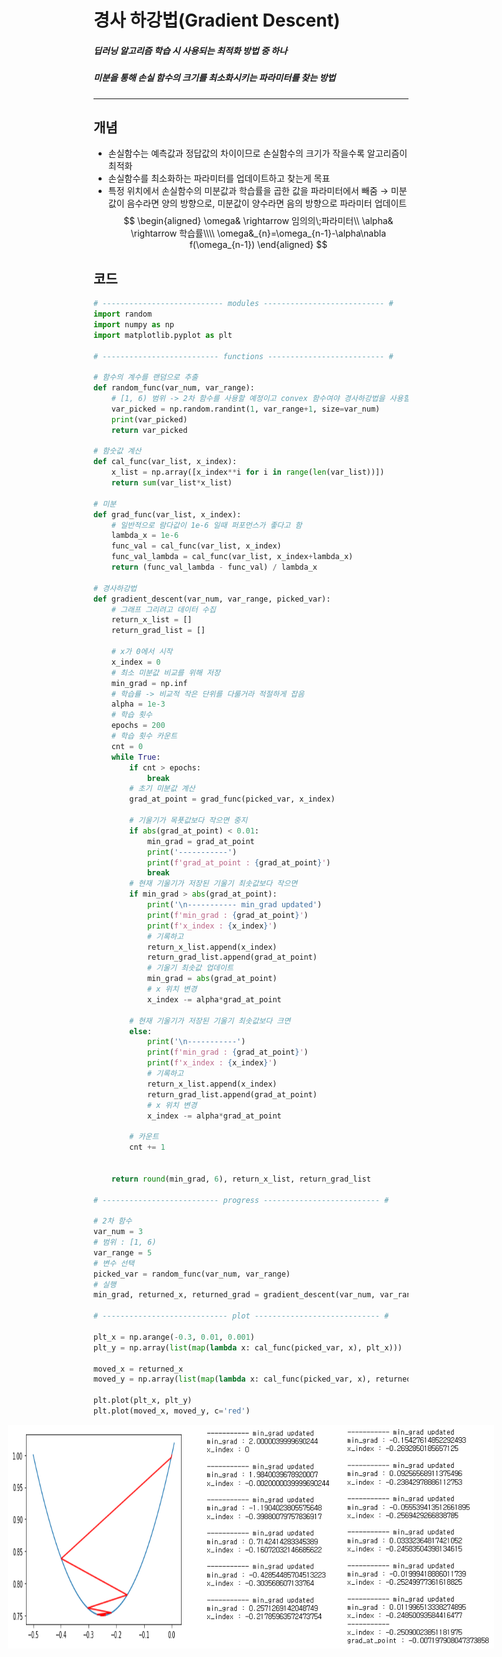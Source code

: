 # 경사 하강법(Gradient Descent)
##### 딥러닝 알고리즘 학습 시 사용되는 최적화 방법 중 하나
##### 미분을 통해 손실 함수의 크기를 최소화시키는 파라미터를 찾는 방법
---
## 개념
* 손실함수는 예측값과 정답값의 차이이므로 손실함수의 크기가 작을수록 알고리즘이 최적화
* 손실함수를 최소화하는 파라미터를 업데이트하고 찾는게 목표
* 특정 위치에서 손실함수의 미분값과 학습률을 곱한 값을 파라미터에서 빼줌
$\rightarrow$ 미분값이 음수라면 양의 방향으로, 미분값이 양수라면 음의 방향으로 파라미터 업데이트
\
$$
\begin{aligned}
\omega& \rightarrow 임의의\;파라미터\\
\alpha& \rightarrow 학습률\\\\
\omega&_{n}=\omega_{n-1}-\alpha\nabla f(\omega_{n-1})
\end{aligned}
$$

## 코드
```python
# --------------------------- modules --------------------------- #
import random
import numpy as np
import matplotlib.pyplot as plt

# -------------------------- functions -------------------------- #

# 함수의 계수를 랜덤으로 추출
def random_func(var_num, var_range):
    # [1, 6) 범위 -> 2차 함수를 사용할 예정이고 convex 함수여야 경사하강법을 사용할 수 있음
    var_picked = np.random.randint(1, var_range+1, size=var_num)
    print(var_picked)
    return var_picked

# 함숫값 계산
def cal_func(var_list, x_index):
    x_list = np.array([x_index**i for i in range(len(var_list))])
    return sum(var_list*x_list)

# 미분
def grad_func(var_list, x_index):
    # 일반적으로 람다값이 1e-6 일때 퍼포먼스가 좋다고 함
    lambda_x = 1e-6
    func_val = cal_func(var_list, x_index)
    func_val_lambda = cal_func(var_list, x_index+lambda_x)
    return (func_val_lambda - func_val) / lambda_x

# 경사하강법
def gradient_descent(var_num, var_range, picked_var):
    # 그래프 그리려고 데이터 수집
    return_x_list = []
    return_grad_list = []
    
    # x가 0에서 시작
    x_index = 0
    # 최소 미분값 비교를 위해 저장
    min_grad = np.inf
    # 학습률 -> 비교적 작은 단위를 다룰거라 적절하게 잡음
    alpha = 1e-3
    # 학습 횟수
    epochs = 200
    # 학습 횟수 카운트
    cnt = 0
    while True:
        if cnt > epochs:
            break
        # 초기 미분값 계산
        grad_at_point = grad_func(picked_var, x_index)
        
        # 기울기가 목푯값보다 작으면 중지
        if abs(grad_at_point) < 0.01:
            min_grad = grad_at_point
            print('-----------')
            print(f'grad_at_point : {grad_at_point}')
            break
        # 현재 기울기가 저장된 기울기 최솟값보다 작으면
        if min_grad > abs(grad_at_point):
            print('\n----------- min_grad updated')
            print(f'min_grad : {grad_at_point}')
            print(f'x_index : {x_index}')
            # 기록하고
            return_x_list.append(x_index)
            return_grad_list.append(grad_at_point)
            # 기울기 최솟값 업데이트
            min_grad = abs(grad_at_point)
            # x 위치 변경
            x_index -= alpha*grad_at_point

        # 현재 기울기가 저장된 기울기 최솟값보다 크면  
        else:
            print('\n-----------')
            print(f'min_grad : {grad_at_point}')
            print(f'x_index : {x_index}')
            # 기록하고
            return_x_list.append(x_index)
            return_grad_list.append(grad_at_point)
            # x 위치 변경
            x_index -= alpha*grad_at_point

        # 카운트
        cnt += 1
        
        
    return round(min_grad, 6), return_x_list, return_grad_list

# -------------------------- progress -------------------------- #

# 2차 함수
var_num = 3
# 범위 : [1, 6)
var_range = 5
# 변수 선택
picked_var = random_func(var_num, var_range)
# 실행
min_grad, returned_x, returned_grad = gradient_descent(var_num, var_range, picked_var)

# ---------------------------- plot ---------------------------- #

plt_x = np.arange(-0.3, 0.01, 0.001)
plt_y = np.array(list(map(lambda x: cal_func(picked_var, x), plt_x)))

moved_x = returned_x
moved_y = np.array(list(map(lambda x: cal_func(picked_var, x), returned_x)))

plt.plot(plt_x, plt_y)
plt.plot(moved_x, moved_y, c='red')
```
<div style="display: flex; justify-content: center;">
  <img src="images/grad_result_graph.png" style="width: 31vw;">
  <img src="images/grad_result_text.png" style="width: 50vw;">

</div>